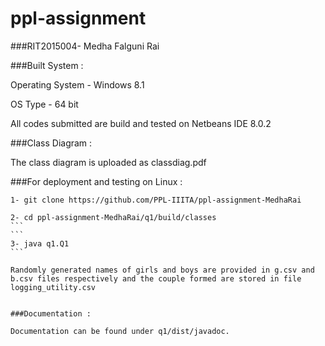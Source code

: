 # ppl-assignment
###RIT2015004- Medha Falguni Rai


###Built System :

Operating System - Windows 8.1

OS Type - 64 bit

All codes submitted are build and tested on Netbeans IDE 8.0.2



###Class Diagram :

The class diagram is uploaded as classdiag.pdf



###For deployment and testing on Linux :
```
1- git clone https://github.com/PPL-IIITA/ppl-assignment-MedhaRai
```
````
2- cd ppl-assignment-MedhaRai/q1/build/classes
```
```
3- java q1.Q1
```

Randomly generated names of girls and boys are provided in g.csv and b.csv files respectively and the couple formed are stored in file logging_utility.csv


###Documentation :

Documentation can be found under q1/dist/javadoc.

